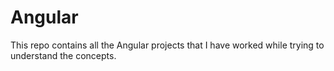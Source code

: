 # Angular

This repo contains all the Angular projects that I have worked while trying to understand the concepts.
